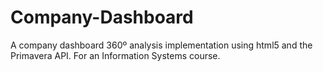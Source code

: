 Company-Dashboard
=================

A company dashboard 360º analysis implementation using html5 and the Primavera API. For an Information Systems course.
